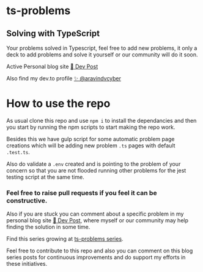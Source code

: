 

# ts-problems

## Solving with TypeScript

Your problems solved in Typescript, feel free to add new problems, it only a deck to add problems and solve it yourself or our community will do it soon.

Active Personal blog site [:postbox: Dev Post](https://devpost.hashnode.dev)

Also find my dev.to profile [:sparkles: @aravindvcyber](https://dev.to/aravindvcyber)

# How to use the repo

As usual clone this repo and use `npm i` to install the dependancies and then you start by running the npm scripts to start making the repo work.

Besides this we have gulp script for some automatic problem page creations which will be adding new problem `.ts` pages with default `.test.ts`.

Also do validate a `.env` created and is pointing to the problem of your concern so that you are not flooded running other problems for the jest testing script at the same time. 

### Feel free to raise pull requests if you feel it can be constructive.

Also if you are stuck you can comment about a specific problem in my personal blog site [:postbox: Dev Post](https://devpost.hashnode.dev), where myself or our community may help finding the solution in some time.

Find this series growing at [ts-problems series](https://devpost.hashnode.dev/series/ts-problems).

Feel free to contribute to this repo and also you can comment on this blog series posts for continuous improvements and do support my efforts in these initiatives.

